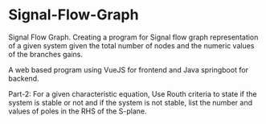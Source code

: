 # Signal-Flow-Graph
Signal Flow Graph.
Creating a program for Signal flow graph representation of a given system given the total
number of nodes and the numeric values of the branches gains.

A web based program using VueJS for frontend and Java springboot for backend.

Part-2:
For a given characteristic equation, Use Routh criteria to state if the system is stable or not
and if the system is not stable, list the number and values of poles in the RHS of the S-plane.